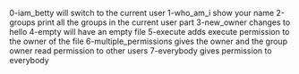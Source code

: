 0-iam_betty will switch to the current user
1-who_am_i show your name 
2-groups print all the groups in the current user part
3-new_owner changes to hello 
4-empty will have an empty file
5-execute adds execute permission to the owner of the file
6-multiple_permissions gives the owner and the group owner read permission to other users
7-everybody gives permission to everybody 
